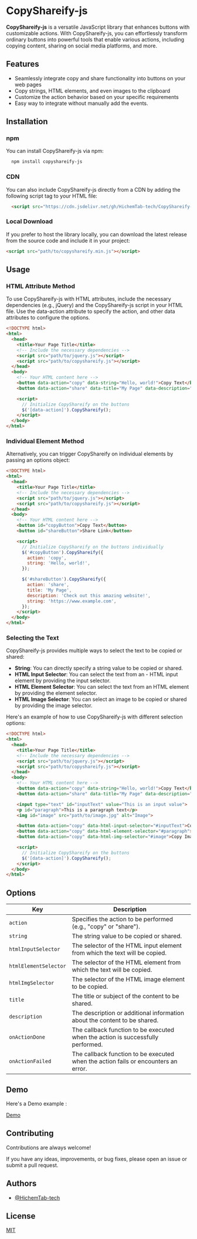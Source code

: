 # CopyShareify-js

**CopyShareify-js**  is a versatile JavaScript library that enhances buttons with customizable actions. With CopyShareify-js, you can effortlessly transform ordinary buttons into powerful tools that enable various actions, including copying content, sharing on social media platforms, and more.
## Features

- Seamlessly integrate copy and share functionality into buttons on your web pages
- Copy strings, HTML elements, and even images to the clipboard
- Customize the action behavior based on your specific requirements
- Easy way to integrate without manually add the events.


## Installation

### npm
You can install CopyShareify-js via npm:
```bash
  npm install copyshareify-js
```


### CDN
You can also include CopyShareify-js directly from a CDN by adding the following script tag to your HTML file:

```HTML
  <script src="https://cdn.jsdelivr.net/gh/HichemTab-tech/CopyShareify-js@1.0.3/dist/copyshareify.min.js"></script>
```

### Local Download
If you prefer to host the library locally, you can download the latest release from the source code and include it in your project:

```HTML
<script src="path/to/copyshareify.min.js"></script>
```
## Usage

### HTML Attribute Method
To use CopyShareify-js with HTML attributes, include the necessary dependencies (e.g., jQuery) and the CopyShareify-js script in your HTML file. Use the data-action attribute to specify the action, and other data attributes to configure the options.

```html
<!DOCTYPE html>
<html>
  <head>
    <title>Your Page Title</title>
    <!-- Include the necessary dependencies -->
    <script src="path/to/jquery.js"></script>
    <script src="path/to/copyshareify.js"></script>
  </head>
  <body>
    <!-- Your HTML content here -->
    <button data-action="copy" data-string="Hello, world!">Copy Text</button>
    <button data-action="share" data-title="My Page" data-description="Check out this amazing website!" data-string="https://www.example.com">Share Link</button>

    <script>
      // Initialize CopyShareify on the buttons
      $('[data-action]').CopyShareify();
    </script>
  </body>
</html>
```

### Individual Element Method
Alternatively, you can trigger CopyShareify on individual elements by passing an options object:
```html
<!DOCTYPE html>
<html>
  <head>
    <title>Your Page Title</title>
    <!-- Include the necessary dependencies -->
    <script src="path/to/jquery.js"></script>
    <script src="path/to/copyshareify.js"></script>
  </head>
  <body>
    <!-- Your HTML content here -->
    <button id="copyButton">Copy Text</button>
    <button id="shareButton">Share Link</button>

    <script>
      // Initialize CopyShareify on the buttons individually
      $('#copyButton').CopyShareify({
        action: 'copy',
        string: 'Hello, world!',
      });

      $('#shareButton').CopyShareify({
        action: 'share',
        title: 'My Page',
        description: 'Check out this amazing website!',
        string: 'https://www.example.com',
      });
    </script>
  </body>
</html>

```

### Selecting the Text
CopyShareify-js provides multiple ways to select the text to be copied or shared:

- **String**: You can directly specify a string value to be copied or shared.
- **HTML Input Selector**: You can select the text from an - HTML input element by providing the input selector.
- **HTML Element Selector**: You can select the text from an HTML element by providing the element selector.
- **HTML Image Selector**: You can select an image to be copied or shared by providing the image selector.

Here's an example of how to use CopyShareify-js with different selection options:

```html
<!DOCTYPE html>
<html>
  <head>
    <title>Your Page Title</title>
    <!-- Include the necessary dependencies -->
    <script src="path/to/jquery.js"></script>
    <script src="path/to/copyshareify.js"></script>
  </head>
  <body>
    <!-- Your HTML content here -->
    <button data-action="copy" data-string="Hello, world!">Copy Text</button>
    <button data-action="share" data-title="My Page" data-description="Check out this amazing website!" data-string="https://www.example.com">Share Link</button>

    <input type="text" id="inputText" value="This is an input value">
    <p id="paragraph">This is a paragraph text</p>
    <img id="image" src="path/to/image.jpg" alt="Image">

    <button data-action="copy" data-html-input-selector="#inputText">Copy Input Text</button>
    <button data-action="copy" data-html-element-selector="#paragraph">Copy Paragraph Text</button>
    <button data-action="copy" data-html-img-selector="#image">Copy Image</button>

    <script>
      // Initialize CopyShareify on the buttons
      $('[data-action]').CopyShareify();
    </script>
  </body>
</html>

```
## Options
| Key                   | Description                                                                        |
|-----------------------|------------------------------------------------------------------------------------|
| `action`              | Specifies the action to be performed (e.g., "copy" or "share").                    |
| `string`              | The string value to be copied or shared.                                           |
| `htmlInputSelector`   | The selector of the HTML input element from which the text will be copied.         |
| `htmlElementSelector` | The selector of the HTML element from which the text will be copied.               |
| `htmlImgSelector`     | The selector of the HTML image element to be copied.                               |
| `title`               | The title or subject of the content to be shared.                                  |
| `description`         | The description or additional information about the content to be shared.          |
| `onActionDone`        | The callback function to be executed when the action is successfully performed.    |
| `onActionFailed`      | The callback function to be executed when the action fails or encounters an error. |


## Demo

Here's a Demo example : 

[Demo](https://hichemtab-tech.github.io/CopyShareify-js/)

## Contributing

Contributions are always welcome!

If you have any ideas, improvements, or bug fixes, please open an issue or submit a pull request.


## Authors

- [@HichemTab-tech](https://www.github.com/HichemTab-tech)

## License

[MIT](https://github.com/HichemTab-tech/CopyShareify-js/blob/master/LICENSE)
